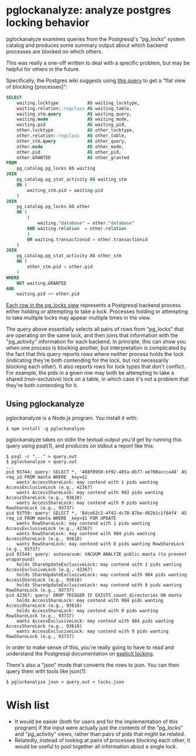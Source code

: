 # pglockanalyze: analyze postgres locking behavior

pglockanalyze examines queries from the Postgresql's "pg\_locks" system catalog
and produces some summary output about which backend processes are blocked on
which others.

This was really a one-off written to deal with a specific problem, but may be
helpful for others in the future.

Specifically, the Postgres wiki suggests using [this
query](https://wiki.postgresql.org/wiki/Lock_dependency_information) to get a
"flat view of blocking [processes]":

```sql
SELECT 
    waiting.locktype           AS waiting_locktype,
    waiting.relation::regclass AS waiting_table,
    waiting_stm.query          AS waiting_query,
    waiting.mode               AS waiting_mode,
    waiting.pid                AS waiting_pid,
    other.locktype             AS other_locktype,
    other.relation::regclass   AS other_table,
    other_stm.query            AS other_query,
    other.mode                 AS other_mode,
    other.pid                  AS other_pid,
    other.GRANTED              AS other_granted
FROM
    pg_catalog.pg_locks AS waiting
JOIN
    pg_catalog.pg_stat_activity AS waiting_stm
    ON (
        waiting_stm.pid = waiting.pid
    )
JOIN
    pg_catalog.pg_locks AS other
    ON (
        (
            waiting."database" = other."database"
        AND waiting.relation  = other.relation
        )
        OR waiting.transactionid = other.transactionid
    )
JOIN
    pg_catalog.pg_stat_activity AS other_stm
    ON (
        other_stm.pid = other.pid
    )
WHERE
    NOT waiting.GRANTED
AND
    waiting.pid <> other.pid
```

[Each row in the pg_locks
view](http://www.postgresql.org/docs/9.2/static/view-pg-locks.html) represents a
Postgresql backend process either holding or attempting to take a lock.
Processes holding or attempting to take multiple locks may appear multiple times
in the view.

The query above essentially selects all pairs of rows from "pg\_locks" that are
operating on the same lock, and then joins that information with the
"pg\_activity" information for each backend.  In principle, this can show you
when one process is blocking another, but interpretation is complicated by the
fact that this query reports rows where neither process holds the lock
(indicating they're both contending for the lock, but not necessarily blocking
each other).  It also reports rows for lock types that don't conflict.  For
example, the pids in a given row may both be attempting to take a shared
(non-exclusive) lock on a table, in which case it's not a problem that they're
both contending for it.

## Using pglockanalyze

pglockanalyze is a Node.js program.  You install it with:

    $ npm install -g pglockanalyze

pglockanalyze takes on stdin the textual output you'd get by running this query
using psql(1), and produces on stdout a report like this:

    $ psql -c "..." > query.out
    $ pglockanalyze < query.out
    ...
    pid 93744: query: SELECT *, '488f0950-bf92-405a-8b77-ae700accca48' AS req_id FROM manta WHERE _key=$1
        wants AccessShareLock: may contend with 1 pids wanting AccessExclusiveLock (e.g., 42367)
        wants AccessShareLock: may contend with 983 pids wanting AccessShareLock (e.g., 93618)
        wants AccessShareLock: may contend with 9 pids wanting RowShareLock (e.g., 93737)
    pid 93759: query: SELECT *, '8dce62c2-4f42-4c70-87be-d62b1c1f84f4' AS req_id FROM manta WHERE _key=$1 FOR UPDATE
        wants RowShareLock: may contend with 1 pids wanting AccessExclusiveLock (e.g., 42367)
        wants RowShareLock: may contend with 984 pids wanting AccessShareLock (e.g., 93618)
        wants RowShareLock: may contend with 8 pids wanting RowShareLock (e.g., 93737)
    pid 91544: query: autovacuum: VACUUM ANALYZE public.manta (to prevent wraparound)
        holds ShareUpdateExclusiveLock: may contend with 1 pids wanting AccessExclusiveLock (e.g., 42367)
        holds ShareUpdateExclusiveLock: may contend with 984 pids wanting AccessShareLock (e.g., 93618)
        holds ShareUpdateExclusiveLock: may contend with 9 pids wanting RowShareLock (e.g., 93737)
    pid 42367: query: DROP TRIGGER IF EXISTS count_directories ON manta
        holds AccessShareLock: may contend with 984 pids wanting AccessShareLock (e.g., 93618)
        holds AccessShareLock: may contend with 9 pids wanting RowShareLock (e.g., 93737)
        wants AccessExclusiveLock: may contend with 984 pids wanting AccessShareLock (e.g., 93618)
        wants AccessExclusiveLock: may contend with 9 pids wanting RowShareLock (e.g., 93737)

In order to make sense of this, you're really going to have to read and
understand the Postgresql documentation on [explicit
locking](http://www.postgresql.org/docs/9.2/static/explicit-locking.html).

There's also a "json" mode that converts the rows to json.  You can then query
them with tools like json(1):

    $ pglockanalyze json < query.out > locks.json


# Wish list

* It would be easier (both for users and for the implementation of this program)
  if the input were actually just the contents of the "pg\_locks" and
  "pg\_activity" views, rather than pairs of pids that _might_ be related.
* Relatedly, instead of looking at pairs of processes blocking each other, it
  would be useful to pool together all information about a single lock.
